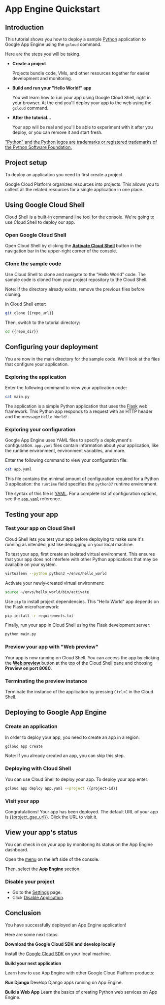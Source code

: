 # App Engine Quickstart

<walkthrough-tutorial-url url="https://cloud.google.com/appengine/docs/python/quickstart"></walkthrough-tutorial-url>
<!-- {% setvar repo_url "https://github.com/GoogleCloudPlatform/python-docs-samples" %} -->
<!-- {% setvar repo_dir "python-docs-samples/appengine/standard_python37/hello_world" %} -->

<!-- {% setvar project_gae_url "<your-project>.appspot.com" %} -->

## Introduction

This tutorial shows you how to deploy a sample [Python](https://python.org/)
application to Google App Engine using the `gcloud` command.

Here are the steps you will be taking.

*   **Create a project**

    Projects bundle code, VMs, and other resources together for easier
    development and monitoring.

*   **Build and run your "Hello World!" app**

    You will learn how to run your app using Google Cloud Shell, right in your
    browser. At the end you'll deploy your app to the web using the `gcloud`
    command.

*   **After the tutorial...**

    Your app will be real and you'll be able to experiment with it after you
    deploy, or you can remove it and start fresh.

["Python" and the Python logos are trademarks or registered trademarks of the
Python Software Foundation.](walkthrough://footnote)

## Project setup

To deploy an application you need to first create a project.

Google Cloud Platform organizes resources into projects. This allows you to
collect all the related resources for a single application in one place.

<walkthrough-devshell-precreate></walkthrough-devshell-precreate>

<walkthrough-project-setup></walkthrough-project-setup>

## Using Google Cloud Shell

Cloud Shell is a built-in command line tool for the console. We're going to use
Cloud Shell to deploy our app.

### Open Google Cloud Shell

Open Cloud Shell by clicking the
<walkthrough-cloud-shell-icon></walkthrough-cloud-shell-icon>
[**Activate Cloud Shell**][spotlight-open-devshell] button in the navigation bar in the upper-right corner of the console.

### Clone the sample code

Use Cloud Shell to clone and navigate to the "Hello World" code. The sample code
is cloned from your project repository to the Cloud Shell.

Note: If the directory already exists, remove the previous files before cloning.

In Cloud Shell enter:

```bash
git clone {{repo_url}}
```

Then, switch to the tutorial directory:

```bash
cd {{repo_dir}}
```

## Configuring your deployment

You are now in the main directory for the sample code. We'll look at the files
that configure your application.

### Exploring the application

Enter the following command to view your application code:

```bash
cat main.py
```

The application is a simple Python application that uses the
[Flask](http://flask.pocoo.org/) web framework. This Python app responds to a
request with an HTTP header and the message `Hello World!`.

### Exploring your configuration

Google App Engine uses YAML files to specify a deployment's configuration.
`app.yaml` files contain information about your application, like the runtime
environment, environment variables, and more.

Enter the following command to view your configuration file:

```bash
cat app.yaml
```

This file contains the minimal amount of configuration required for a Python 3
application: the `runtime` field specifies the `python37` runtime environment.

The syntax of this file is [YAML](http://www.yaml.org). For a complete list of
configuration options, see the [`app.yaml`][app-yaml-ref] reference.

## Testing your app

### Test your app on Cloud Shell

Cloud Shell lets you test your app before deploying to make sure it's running as
intended, just like debugging on your local machine.

To test your app, first create an isolated virtual environment. This ensures
that your app does not interfere with other Python applications that may be
available on your system.

```bash
virtualenv --python python3 ~/envs/hello_world
```

Activate your newly-created virtual environment:

```bash
source ~/envs/hello_world/bin/activate
```

Use `pip` to install project dependencies. This "Hello World" app depends on the
Flask microframework:

```bash
pip install -r requirements.txt
```

Finally, run your app in Cloud Shell using the Flask development server:

```bash
python main.py
```

### Preview your app with "Web preview"

Your app is now running on Cloud Shell. You can access the app by clicking the 
[**Web preview**][spotlight-web-preview]
<walkthrough-web-preview-icon></walkthrough-web-preview-icon> button at the top of the Cloud Shell pane and choosing **Preview on port 8080**.

### Terminating the preview instance

Terminate the instance of the application by pressing `Ctrl+C` in the Cloud
Shell.

## Deploying to Google App Engine

### Create an application

In order to deploy your app, you need to create an app in a region:

```bash
gcloud app create
```

Note: If you already created an app, you can skip this step.

### Deploying with Cloud Shell

You can use Cloud Shell to deploy your app. To deploy your app enter:

```bash
gcloud app deploy app.yaml --project {{project-id}}
```

### Visit your app

Congratulations! Your app has been deployed. The default URL of your app is
[{{project_gae_url}}](http://{{project_gae_url}}). Click the URL to visit it.

## View your app's status

You can check in on your app by monitoring its status on the App Engine
dashboard.

Open the [menu][spotlight-console-menu] on the left side of the console.

Then, select the **App Engine** section.

<walkthrough-menu-navigation sectionId="APPENGINE_SECTION"></walkthrough-menu-navigation>

### Disable your project

*   Go to the [Settings][spotlight-gae-settings] page.
*   Click [Disable Application][spotlight-disable-app].

## Conclusion

<walkthrough-conclusion-trophy></walkthrough-conclusion-trophy>

You have successfully deployed an App Engine application!

Here are some next steps:

**Download the Google Cloud SDK and develop locally**

Install the [Google Cloud SDK][cloud-sdk-installer] on your local machine.

**Build your next application**

Learn how to use App Engine with other Google Cloud Platform products:

<walkthrough-tutorial-card url="python/django/appengine"
  icon="APPENGINE_SECTION" label="django">
  **Run Django**
  Develop Django apps running on App Engine.
</walkthrough-tutorial-card>

<walkthrough-tutorial-card url="appengine/docs/standard/python3/building-app/"
  icon="APPENGINE_SECTION" label="building-app">
  **Build a Web App**
  Learn the basics of creating Python web services on App Engine.
</walkthrough-tutorial-card>

[app-yaml-ref]: https://cloud.google.com/appengine/docs/standard/python3/config/appref
[cloud-sdk-installer]: https://cloud.google.com/sdk/downloads#interactive
[spotlight-console-menu]: walkthrough://spotlight-pointer?spotlightId=console-nav-menu
[spotlight-open-devshell]: walkthrough://spotlight-pointer?spotlightId=devshell-activate-button
[spotlight-web-preview]: walkthrough://spotlight-pointer?spotlightId=devshell-web-preview-button
[spotlight-gae-settings]: walkthrough://spotlight-pointer?cssSelector=#cfctest-section-nav-item-settings
[spotlight-disable-app]: walkthrough://spotlight-pointer?cssSelector=#p6ntest-show-disable-app-modal-button
